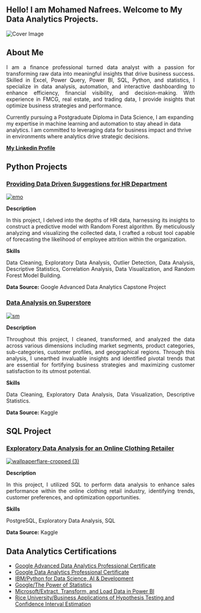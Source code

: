 ##  Hello! I am Mohamed Nafrees. Welcome to My Data Analytics Projects.

![Cover Image](https://github.com/nafreesv/Data-Analytics-Portfolio/assets/125745088/3cf734ea-dcef-4a5e-8858-899fc97d4f4d)

<h2 align="left">About Me</h2>
<p align="justify"> I am a finance professional turned data analyst with a passion for transforming raw data into meaningful insights that drive business success. Skilled in Excel, Power Query, Power BI, SQL, Python, and statistics, I specialize in data analysis, automation, and interactive dashboarding to enhance efficiency, financial visibility, and decision-making. With experience in FMCG, real estate, and trading data, I provide insights that optimize business strategies and performance.

Currently pursuing a Postgraduate Diploma in Data Science, I am expanding my expertise in machine learning and automation to stay ahead in data analytics. I am committed to leveraging data for business impact and thrive in environments where analytics drive strategic decisions. </p>

**[My Linkedin Profile](https://www.linkedin.com/in/nafrees/)**

## Python Projects
### [Providing Data Driven Suggestions for HR Department](https://github.com/nafreesv/Data-Analytics-Portfolio/blob/main/HR_data_analysis.ipynb)

[![emo](https://github.com/nafreesv/Data-Analytics-Portfolio/assets/125745088/260fe906-4364-4a4c-ae4d-c66509c97df8)](https://github.com/nafreesv/Data-Analytics-Portfolio/blob/main/HR_data_analysis.ipynb)


**Description** 
<p align="justify">In this project, I delved into the depths of HR data, harnessing its insights to construct a predictive model with Random Forest algorithm. By meticulously analyzing and visualizing the collected data, I crafted a robust tool capable of forecasting the likelihood of employee attrition within the organization. </p>

**Skills** 
<p align="justify">Data Cleaning, Exploratory Data Analysis, Outlier Detection, Data Analysis, Descriptive Statistics, Correlation Analysis, Data Visualization, and Random Forest Model Building.</p>

**Data Source:** Google Advanced Data Analytics Capstone Project




### [Data Analysis on Superstore](https://github.com/nafreesv/Data-Analytics-Portfolio/blob/main/superstore_analysis.ipynb)

[![sm](https://github.com/nafreesv/Data-Analytics-Portfolio/assets/125745088/bcc39db2-c4bf-4032-a23d-925eaaaeb27f)](https://github.com/nafreesv/Data-Analytics-Portfolio/blob/main/superstore_analysis.ipynb)


**Description** 
<p align="justify">Throughout this project, I cleaned, transformed, and analyzed the data across various dimensions including market segments, product categories, sub-categories, customer profiles, and geographical regions. Through this analysis, I unearthed invaluable insights and identified pivotal trends that are essential for fortifying business strategies and maximizing customer satisfaction to its utmost potential.</p>

**Skills** 
<p align="justify">Data Cleaning, Exploratory Data Analysis, Data Visualization, Descriptive Statistics.</p>

**Data Source:** Kaggle




## SQL Project

### [Exploratory Data Analysis for an Online Clothing Retailer](https://github.com/nafreesv/Data-Analytics-Portfolio/blob/main/Online_Clothing_Retailer_SQL.ipynb)

[![wallpaperflare-cropped (3)](https://github.com/nafreesv/Data-Analytics-Portfolio/assets/125745088/d8aa2a9f-7b34-4a42-a5c6-e03973a292b3)](https://github.com/nafreesv/Data-Analytics-Portfolio/blob/main/Online_Clothing_Retailer_SQL.ipynb)


**Description** 
<p align="justify">In this project, I utilized SQL to perform data analysis to enhance sales performance within the online clothing retail industry, identifying trends, customer preferences, and optimization opportunities.</p>

**Skills** 
<p align="justify">PostgreSQL, Exploratory Data Analysis, SQL</p>

**Data Source:** Kaggle


## Data Analytics Certifications
- [Google Advanced Data Analytics Professional Certificate](https://github.com/nafreesv/Data-Analytics-Portfolio/blob/main/Google%20Advanced%20Data%20Analytics.pdf)
- [Google Data Analytics Professional Certificate](https://github.com/nafreesv/Data-Analytics-Portfolio/blob/main/Google%20Data%20Analytics%20Professional%20Certificate.pdf)
- [IBM/Python for Data Science, AI & Development](https://github.com/nafreesv/Data-Analytics-Portfolio/blob/main/Python%20for%20Data%20Science%2C%20AI%20%26%20Development.pdf)
- [Google/The Power of Statistics](https://github.com/nafreesv/Data-Analytics-Portfolio/blob/main/The%20Power%20of%20Statistics.pdf)
- [Microsoft/Extract, Transform, and Load Data in Power BI](https://github.com/nafreesv/Data-Analytics-Portfolio/blob/main/Microsoft_ETL.pdf)
- [Rice University/Business Applications of Hypothesis Testing and Confidence Interval Estimation](https://github.com/nafreesv/Data-Analytics-Portfolio/blob/main/Business%20Applications%20of%20Hypothesis%20Testing.pdf)




